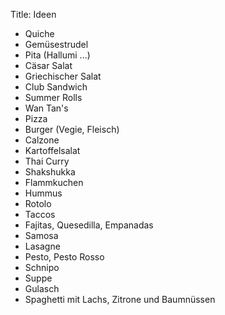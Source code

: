 Title: Ideen

- Quiche
- Gemüsestrudel
- Pita (Hallumi ...)
- Cäsar Salat
- Griechischer Salat
- Club Sandwich
- Summer Rolls
- Wan Tan's
- Pizza
- Burger (Vegie, Fleisch)
- Calzone
- Kartoffelsalat
- Thai Curry
- Shakshukka
- Flammkuchen
- Hummus
- Rotolo
- Taccos
- Fajitas, Quesedilla, Empanadas
- Samosa
- Lasagne
- Pesto, Pesto Rosso
- Schnipo
- Suppe
- Gulasch
- Spaghetti mit Lachs, Zitrone und Baumnüssen
